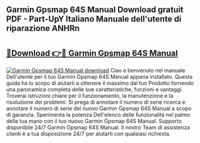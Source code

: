 ## Garmin Gpsmap 64S Manual Download gratuit PDF - Part-UpY Italiano Manuale dell'utente di riparazione ANHRn

# <h2><a href="http://dfeqhi7.blite.top/?on=Garmin+Gpsmap+64S+Manual">🔗Download 👉🔴 Garmin Gpsmap 64S Manual</a></h2>

[![Garmin Gpsmap 64S Manual download](https://i.imgur.com/lujVjoI.png)](http://dfeqhi7.blite.top/?on=Garmin+Gpsmap+64S+Manual)
Ciao e benvenuto nel manuale Dell'utente per il tuo Garmin Gpsmap 64S Manual appena installato. Questa guida ha lo scopo di aiutarti a ottenere il massimo dal tuo Prodotto fornendo una panoramica completa delle sue caratteristiche, funzioni e vantaggi. Troverai istruzioni chiare per il funzionamento, la manutenzione e la risoluzione dei problemi. Si prega di annotare il numero di serie ricerca e annotare il numero di serie del nuovo Garmin Gpsmap 64S Manual a scopo di garanzia. Sperimenta la potenza Dell'elenco delle funzionalità nel palmo della tua mano con il tuo nuovo Garmin Gpsmap 64S Manual. Supporto disponibile 24/7 Garmin Gpsmap 64S Manual. Il nostro Team di assistenza clienti è a tua disposizione 24/7 per aiutarti con qualsiasi richiesta.
